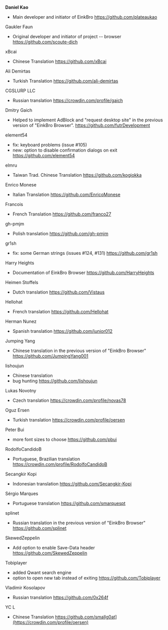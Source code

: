 **Daniel Kao**
* Main developer and initiator of EinkBro
https://github.com/plateaukao

Gaukler Faun
* Original developer and initiator of project -- browser
https://github.com/scoute-dich

xBcai 
* Chinese Translation
https://github.com/xBcai

Ali Demirtas
* Turkish Translation
https://github.com/ali-demirtas

CGSLURP LLC
* Russian translation
https://crowdin.com/profile/gaich

Dmitry Gaich
* Helped to implement AdBlock and "request desktop site" in the previous version of "EinkBro Browser".
https://github.com/futrDevelopment

element54
* fix: keyboard problems (issue #105)
* new: option to disable confirmation dialogs on exit
https://github.com/element54

elmru
* Taiwan Trad. Chinese Translation
https://github.com/kogiokka

Enrico Monese
* Italian Translation
https://github.com/EnricoMonese

Francois
* French Translation
https://github.com/franco27

gh-pmjm
* Polish translation
https://github.com/gh-pmjm

gr1sh
* fix: some German strings (issues #124, #131)
https://github.com/gr1sh

Harry Heights
* Documentation of EinkBro Browser
https://github.com/HarryHeights

Heimen Stoffels
* Dutch translation
https://github.com/Vistaus

Hellohat
* French translation
https://github.com/Hellohat

Herman Nunez
* Spanish translation
https://github.com/junior012

Jumping Yang
* Chinese translation in the previous version of "EinkBro Browser"
https://github.com/JumpingYang001

lishoujun
* Chinese translation
* bug hunting
https://github.com/lishoujun

Lukas Novotny
* Czech translation
https://crowdin.com/profile/novas78

Oguz Ersen
* Turkish translation
https://crowdin.com/profile/oersen

Peter Bui
* more font sizes to choose
https://github.com/pbui

RodolfoCandidoB
* Portuguese, Brazilian translation
https://crowdin.com/profile/RodolfoCandidoB

Secangkir Kopi
* Indonesian translation
https://github.com/Secangkir-Kopi

Sérgio Marques
* Portuguese translation
https://github.com/smarquespt

splinet
* Russian translation in the previous version of "EinkBro Browser"
https://github.com/splinet

SkewedZeppelin
* Add option to enable Save-Data header
https://github.com/SkewedZeppelin

Tobiplayer
* added Qwant search engine
* option to open new tab instead of exiting
https://github.com/Tobiplayer

Vladimir Kosolapov
* Russian translation
https://github.com/0x264f

YC L
* Chinese Translation
https://github.com/smallg0at](https://crowdin.com/profile/oersen)
